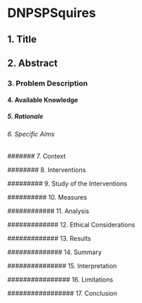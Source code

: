 # DNPSPSquires

## 1. Title



## 2. Abstract



### 3. Problem Description



#### 4. Available Knowledge



##### 5. Rationale



###### 6. Specific Aims



####### 7. Context



######## 8. Interventions



######### 9. Study of the Interventions



########## 10. Measures



############ 11. Analysis




############# 12. Ethical Considerations



############# 13. Results




############## 14. Summary



############### 15. Interpretation



################ 16. Limitations



################# 17. Conclusion
